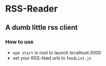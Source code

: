 # RSS-Reader
## A dumb little rss client

### How to use
* `npm start` in root to launch localhost:3000
* set your RSS-feed urls in `feedList.js`
